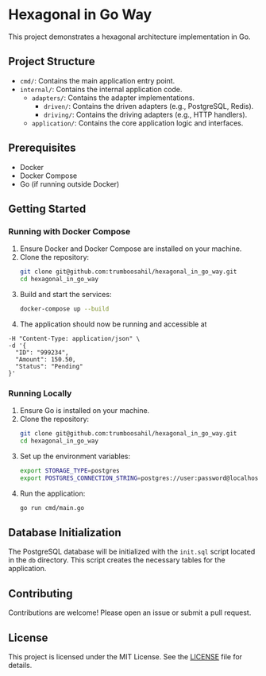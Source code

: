    # Hexagonal in Go Way

   This project demonstrates a hexagonal architecture implementation in Go.

   ## Project Structure

   - `cmd/`: Contains the main application entry point.
   - `internal/`: Contains the internal application code.
     - `adapters/`: Contains the adapter implementations.
       - `driven/`: Contains the driven adapters (e.g., PostgreSQL, Redis).
       - `driving/`: Contains the driving adapters (e.g., HTTP handlers).
     - `application/`: Contains the core application logic and interfaces.

   ## Prerequisites

   - Docker
   - Docker Compose
   - Go (if running outside Docker)

   ## Getting Started

   ### Running with Docker Compose

   1. Ensure Docker and Docker Compose are installed on your machine.
   2. Clone the repository:
      ```sh
      git clone git@github.com:trumboosahil/hexagonal_in_go_way.git
      cd hexagonal_in_go_way
      ```
   3. Build and start the services:
      ```sh
      docker-compose up --build
      ```
   4. The application should now be running and accessible at 
```curl -X POST http://localhost:8080/orders \
-H "Content-Type: application/json" \
-d '{
  "ID": "999234",
  "Amount": 150.50,
  "Status": "Pending"
}'
```

   ### Running Locally

   1. Ensure Go is installed on your machine.
   2. Clone the repository:
      ```sh
      git clone git@github.com:trumboosahil/hexagonal_in_go_way.git
      cd hexagonal_in_go_way
      ```
   3. Set up the environment variables:
      ```sh
      export STORAGE_TYPE=postgres
      export POSTGRES_CONNECTION_STRING=postgres://user:password@localhost:5434/mydb?sslmode=disable
      ```
   4. Run the application:
      ```sh
      go run cmd/main.go
      ```

   ## Database Initialization

   The PostgreSQL database will be initialized with the `init.sql` script located in the `db` directory. This script creates the necessary tables for the application.

   ## Contributing

   Contributions are welcome! Please open an issue or submit a pull request.

   ## License

   This project is licensed under the MIT License. See the [LICENSE](LICENSE) file for details.
